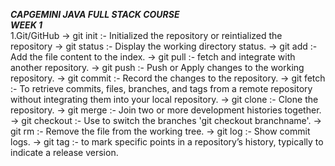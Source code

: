 *********************************************************************CAPGEMINI JAVA FULL STACK COURSE********************************************************************* </br>
***WEEK 1*** </br>
1.Git/GitHub
-> git init :- Initialized the repository or reintialized the repository
-> git status :- Display the working directory status.
-> git add :- Add the file content to the index.
-> git pull :- fetch and integrate  with another repository.
-> git push :- Push or Apply changes to the working repository.
-> git commit :- Record the changes to the repository.
-> git fetch :- To retrieve commits, files, branches, and tags from a remote repository without integrating them into your local repository.
-> git clone :- Clone the repository.
-> git merge :- Join two or more development histories together. 
-> git checkout :- Use to switch the branches 'git checkout branchname'.
-> git rm :- Remove the file from the working tree.
-> git log :- Show commit logs.
-> git tag :- to mark specific points in a repository’s history, typically to indicate a release version.
